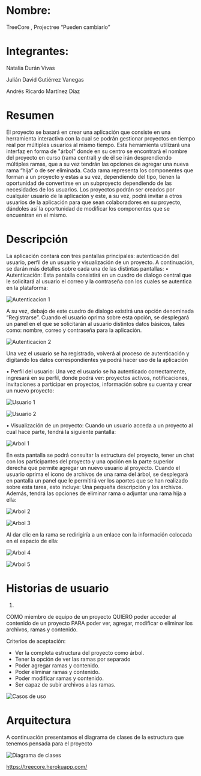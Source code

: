 # Nombre: 
TreeCore , Projectree  “Pueden cambiarlo”
# Integrantes:
Natalia Durán Vivas

Julián David Gutiérrez Vanegas

Andrés Ricardo Martínez Díaz

# Resumen
El proyecto se basará en crear una aplicación que consiste en una herramienta interactiva con la cual se podrán gestionar proyectos en tiempo real por múltiples usuarios al mismo tiempo. Esta herramienta utilizará una interfaz en forma de "árbol" donde en su centro se encontrará el nombre del proyecto en curso (rama central) y de él se irán desprendiendo múltiples ramas, que a su vez tendrán las opciones de agregar una nueva rama “hija” o de ser eliminada. Cada rama representa los componentes que forman a un proyecto y estas a su vez, dependiendo del tipo, tienen la oportunidad de convertirse en un subproyecto dependiendo de las necesidades de los usuarios.
Los proyectos podrán ser creados por cualquier usuario de la aplicación y este, a su vez, podrá invitar a otros usuarios de la aplicación para que sean colaboradores en su proyecto, dándoles así la oportunidad de modificar los componentes que se encuentran en el mismo.
# Descripción
La aplicación contará con tres pantallas principales: autenticación del usuario, perfil de un usuario y visualización de un proyecto. 
A continuación, se darán más detalles sobre cada una de las distintas pantallas: 
•	Autenticación: 
Esta pantalla consistirá en un cuadro de dialogo central que le solicitará al usuario el correo y la contraseña con los cuales se autentica en la plataforma:

![Autenticacion 1](images/Autenticacion1.png)

A su vez, debajo de este cuadro de dialogo existirá una opción denominada “Registrarse”. Cuando el usuario oprima sobre esta opción, se desplegará un panel en el que se solicitarán al usuario distintos datos básicos, tales como: nombre, correo y contraseña para la aplicación.

![Autenticacion 2](images/Autenticacion2.png)

Una vez el usuario se ha registrado, volverá al proceso de autenticación y digitando los datos correspondientes ya podrá hacer uso de la aplicación

•	Perfil del usuario: 
Una vez el usuario se ha autenticado correctamente, ingresará en su perfil, donde podrá ver: proyectos activos, notificaciones, invitaciones a participar en proyectos, información sobre su cuenta y crear un nuevo proyecto:

![Usuario 1](images/Usuario1.png)

![Usuario 2](images/Usuario2.png)

•	Visualización de un proyecto:
Cuando un usuario acceda a un proyecto al cual hace parte, tendrá la siguiente pantalla:

![Arbol 1](images/Arbol1.png)

En esta pantalla se podrá consultar la estructura del proyecto, tener un chat con los participantes del proyecto y una opción en la parte superior derecha que permite agregar un nuevo usuario al proyecto.
Cuando el usuario oprima el icono de archivos de una rama del árbol, se desplegará en pantalla un panel que le permitirá ver los aportes que se han realizado sobre esta tarea, esto incluye: Una pequeña descripción y los archivos. Además, tendrá las opciones de eliminar rama o adjuntar una rama hija a ella:

![Arbol 2](images/Arbol2.png)

![Arbol 3](images/Arbol3.png)

Al dar clic en la rama se redirigiría a un enlace con la información colocada en el espacio de ella:

![Arbol 4](images/Arbol4.png)

![Arbol 5](images/Arbol5.png)

# Historias de usuario
1.
COMO miembro de equipo de un proyecto
QUIERO poder acceder al contenido de un proyecto
PARA poder ver, agregar, modificar o eliminar los archivos, ramas y contenido.

Criterios de aceptación:

- Ver la completa estructura del proyecto como árbol.
- Tener la opción de ver las ramas por separado
- Poder agregar ramas y contenido.
- Poder eliminar ramas y contenido.
- Poder modificar ramas y contenido.
- Ser capaz de subir archivos a las ramas.

![Casos de uso](images/casos.png)


# Arquitectura

A continuación presentamos el diagrama de clases de la estructura que tenemos pensada para el proyecto

![Diagrama de clases](images/class_diagram.png)


https://treecore.herokuapp.com/

```

